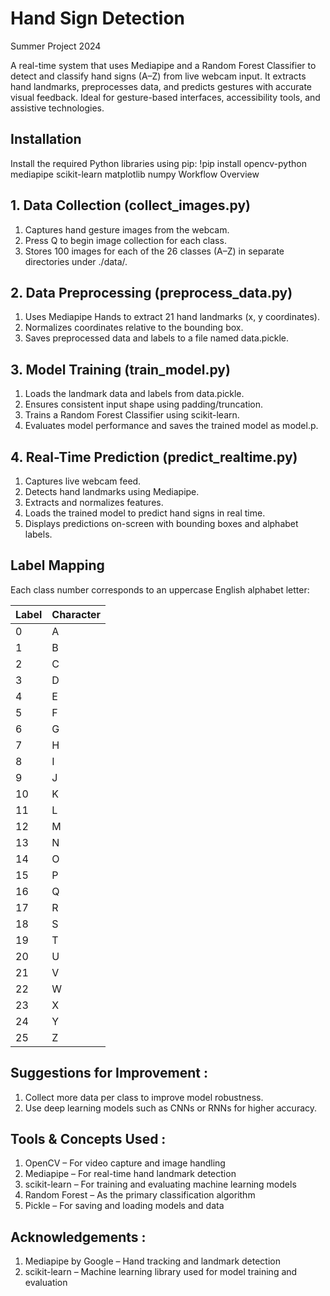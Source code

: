 # Hand Sign Detection
Summer Project 2024

A real-time system that uses Mediapipe and a Random Forest Classifier to detect and classify hand signs (A–Z) from live webcam input. It extracts hand landmarks, preprocesses data, and predicts gestures with accurate visual feedback.
Ideal for gesture-based interfaces, accessibility tools, and assistive technologies.

## Installation
Install the required Python libraries using pip:
 !pip install opencv-python mediapipe scikit-learn matplotlib numpy
Workflow Overview
## 1. Data Collection (collect_images.py)
   1. Captures hand gesture images from the webcam.
   2. Press Q to begin image collection for each class.
   3. Stores 100 images for each of the 26 classes (A–Z) in separate directories under ./data/.

## 2. Data Preprocessing (preprocess_data.py)
   1. Uses Mediapipe Hands to extract 21 hand landmarks (x, y coordinates).
   2. Normalizes coordinates relative to the bounding box.
   3. Saves preprocessed data and labels to a file named data.pickle.

## 3. Model Training (train_model.py)
   1. Loads the landmark data and labels from data.pickle.
   2. Ensures consistent input shape using padding/truncation.
   3. Trains a Random Forest Classifier using scikit-learn.
   4. Evaluates model performance and saves the trained model as model.p.

## 4. Real-Time Prediction (predict_realtime.py)
   1. Captures live webcam feed.
   2. Detects hand landmarks using Mediapipe.
   3. Extracts and normalizes features.
   4. Loads the trained model to predict hand signs in real time.
   5. Displays predictions on-screen with bounding boxes and alphabet labels.

## Label Mapping
Each class number corresponds to an uppercase English alphabet letter:

| Label | Character |
|-------|-----------|
| 0     | A         |
| 1     | B         |
| 2     | C         |
| 3     | D         |
| 4     | E         |
| 5     | F         |
| 6     | G         |
| 7     | H         |
| 8     | I         |
| 9     | J         |
| 10    | K         |
| 11    | L         |
| 12    | M         |
| 13    | N         |
| 14    | O         |
| 15    | P         |
| 16    | Q         |
| 17    | R         |
| 18    | S         |
| 19    | T         |
| 20    | U         |
| 21    | V         |
| 22    | W         |
| 23    | X         |
| 24    | Y         |
| 25    | Z         |


## Suggestions for Improvement :
   1. Collect more data per class to improve model robustness.
   2. Use deep learning models such as CNNs or RNNs for higher accuracy.

## Tools & Concepts Used :
   1. OpenCV – For video capture and image handling
   2. Mediapipe – For real-time hand landmark detection
   3. scikit-learn – For training and evaluating machine learning models
   4. Random Forest – As the primary classification algorithm
   5. Pickle – For saving and loading models and data

## Acknowledgements :
   1. Mediapipe by Google – Hand tracking and landmark detection
   2. scikit-learn – Machine learning library used for model training and evaluation


